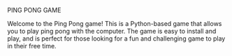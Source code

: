 PING PONG GAME

Welcome to the Ping Pong game! This is a Python-based game that allows you to play ping pong with the computer.
The game is easy to install and play, and is perfect for those looking for a fun and challenging game to play in their free time.
